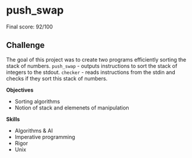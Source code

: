 # push_swap

Final score: 92/100

## Challenge

The goal of this project was to create two programs efficiently sorting the stack of numbers. `push_swap` - outputs instructions to sort the stack of integers to the stdout. `checker` - reads instructions from the stdin and checks if they sort this stack of numbers.

**Objectives**
* Sorting algorithms 
* Notion of stack and elemenets of manipulation 

**Skills**
* Algorithms & AI 
* Imperative programming 
* Rigor 
* Unix 
